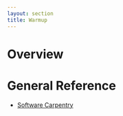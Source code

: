 ```yaml
---
layout: section
title: Warmup
---
```


# Overview

# General Reference

 - [Software Carpentry](http://software-carpentry.org/lessons.html)

